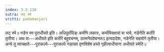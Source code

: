 ```yaml
---
index: 3.2.118
sutra: लट् स्मे
vritti: padamanjari
---
```


 लट् स्मे॥ नडेन स्म पुराधीयते इति। अधिपूर्वादिङ्ः कर्मणि लकारः, कर्माविवक्षायां वा भावे, नडेनेति कर्तरि तृतीया। अथ वा---अधीयते इति कर्तरि बहुवचनम्, ठात्मनेपदेष्वनतःऽ इत्यदादेशः, नडेनेति सहयोगे तृतीया। अन्ये तु व्याचक्षते---पुराकल्पे---पुराकल्पे नडाख्यं तृणविशेषं हस्ते गृहीत्वाधीयाना अधीयते स्मेति॥